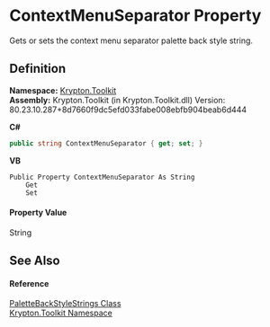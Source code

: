 # ContextMenuSeparator Property


Gets or sets the context menu separator palette back style string.



## Definition
**Namespace:** <a href="79d2eac2-21f4-54ff-7552-b20c33c30600.md">Krypton.Toolkit</a>  
**Assembly:** Krypton.Toolkit (in Krypton.Toolkit.dll) Version: 80.23.10.287+8d7660f9dc5efd033fabe008ebfb904beab6d444

**C#**
``` C#
public string ContextMenuSeparator { get; set; }
```
**VB**
``` VB
Public Property ContextMenuSeparator As String
	Get
	Set
```



#### Property Value
String

## See Also


#### Reference
<a href="bd28134b-8510-c4fa-373f-ae97f3e0c76c.md">PaletteBackStyleStrings Class</a>  
<a href="79d2eac2-21f4-54ff-7552-b20c33c30600.md">Krypton.Toolkit Namespace</a>  
